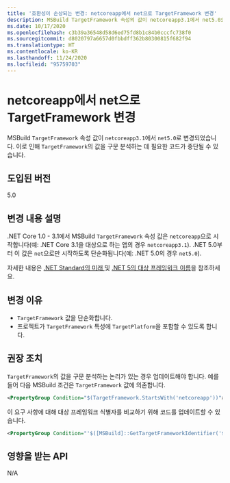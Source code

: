 ```yaml
---
title: '호환성이 손상되는 변경: netcoreapp에서 net으로 TargetFramework 변경'
description: MSBuild TargetFramework 속성의 값이 netcoreapp3.1에서 net5.0으로 변경된 .NET 5.0의 호환성이 손상되는 변경에 대해 알아봅니다.
ms.date: 10/17/2020
ms.openlocfilehash: c3b39a36548d58d6ed75fd8b1c84b0cccfc738f0
ms.sourcegitcommit: d8020797a6657d0fbbdff362b80300815f682f94
ms.translationtype: HT
ms.contentlocale: ko-KR
ms.lasthandoff: 11/24/2020
ms.locfileid: "95759703"
---
```

# <a name="targetframework-change-from-netcoreapp-to-net"></a>netcoreapp에서 net으로 TargetFramework 변경

MSBuild `TargetFramework` 속성 값이 `netcoreapp3.1`에서 `net5.0`로 변경되었습니다. 이로 인해 `TargetFramework`의 값을 구문 분석하는 데 필요한 코드가 중단될 수 있습니다.

## <a name="version-introduced"></a>도입된 버전

5.0

## <a name="change-description"></a>변경 내용 설명

.NET Core 1.0 - 3.1에서 MSBuild `TargetFramework` 속성 값은 `netcoreapp`으로 시작합니다(예: .NET Core 3.1을 대상으로 하는 앱의 경우 `netcoreapp3.1`). .NET 5.0부터 이 값은 `net`으로만 시작하도록 단순화됩니다(예: .NET 5.0의 경우 `net5.0`).

자세한 내용은 [.NET Standard의 미래 ](https://devblogs.microsoft.com/dotnet/the-future-of-net-standard/) 및 [.NET 5의 대상 프레임워크 이름](https://github.com/dotnet/designs/blob/main/accepted/2020/net5/net5.md)을 참조하세요.

## <a name="reason-for-change"></a>변경 이유

- `TargetFramework` 값을 단순화합니다.
- 프로젝트가 `TargetFramework` 특성에 `TargetPlatform`을 포함할 수 있도록 합니다.

## <a name="recommended-action"></a>권장 조치

`TargetFramework`의 값을 구문 분석하는 논리가 있는 경우 업데이트해야 합니다. 예를 들어 다음 MSBuild 조건은 `TargetFramework` 값에 의존합니다.

```xml
<PropertyGroup Condition="$(TargetFramework.StartsWith('netcoreapp'))">
```

이 요구 사항에 대해 대상 프레임워크 식별자를 비교하기 위해 코드를 업데이트할 수 있습니다.

```xml
<PropertyGroup Condition="'$([MSBuild]::GetTargetFrameworkIdentifier('$(TargetFramework)'))' == '.NETCoreApp'">
```

## <a name="affected-apis"></a>영향을 받는 API

N/A

<!--

### Affected APIs

Not detectable via API analysis.

### Category

MSBuild

-->
